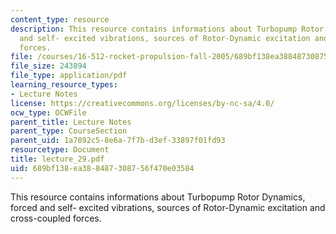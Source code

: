 ```yaml
---
content_type: resource
description: This resource contains informations about Turbopump Rotor Dynamics, forced
  and self- excited vibrations, sources of Rotor-Dynamic excitation and cross-coupled
  forces.
file: /courses/16-512-rocket-propulsion-fall-2005/689bf138ea388487308756f470e03584_lecture_29.pdf
file_size: 243894
file_type: application/pdf
learning_resource_types:
- Lecture Notes
license: https://creativecommons.org/licenses/by-nc-sa/4.0/
ocw_type: OCWFile
parent_title: Lecture Notes
parent_type: CourseSection
parent_uid: 1a7892c5-8e6a-7f7b-d3ef-33897f01fd93
resourcetype: Document
title: lecture_29.pdf
uid: 689bf138-ea38-8487-3087-56f470e03584
---
```

This resource contains informations about Turbopump Rotor Dynamics, forced and self- excited vibrations, sources of Rotor-Dynamic excitation and cross-coupled forces.